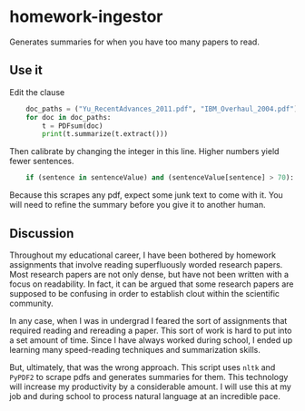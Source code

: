 # homework-ingestor
 Generates summaries for when you have too many papers to read.

## Use it

Edit the clause

```python
    doc_paths = ("Yu_RecentAdvances_2011.pdf", "IBM_Overhaul_2004.pdf")
    for doc in doc_paths:
        t = PDFsum(doc)
        print(t.summarize(t.extract()))
```

Then calibrate by changing the integer in this line. Higher numbers yield fewer sentences. 

```python
    if (sentence in sentenceValue) and (sentenceValue[sentence] > 70):
```

Because this scrapes any pdf, expect some junk text to come with it. You will need to refine the summary
before you give it to another human. 

## Discussion

Throughout my educational career, I have been bothered by homework assignments that involve reading 
superfluously worded research papers. Most research papers are not only dense, but have not been written
with a focus on readability. In fact, it can be argued that some research papers are supposed to be
confusing in order to establish clout within the scientific community. 

In any case, when I was in undergrad I feared the sort of assignments that required reading and
rereading a paper. This sort of work is hard to put into a set amount of time. Since I have always
worked during school, I ended up learning many speed-reading techniques and summarization skills. 

But, ultimately, that was the wrong approach. This script uses `nltk` and `PyPDF2` to scrape pdfs and generates summaries for them. 
This technology will increase my productivity by a considerable amount. I will use this at my job and during 
school to process natural language at an incredible pace. 